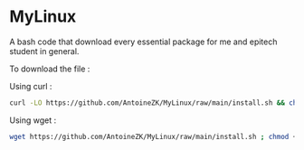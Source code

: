# MyLinux
A bash code that download every essential package for me and epitech student in general.

To download the file :

Using curl :
```sh
curl -LO https://github.com/AntoineZK/MyLinux/raw/main/install.sh && chmod +x install.sh
```

Using wget :
```sh
wget https://github.com/AntoineZK/MyLinux/raw/main/install.sh ; chmod +x install.sh
```
